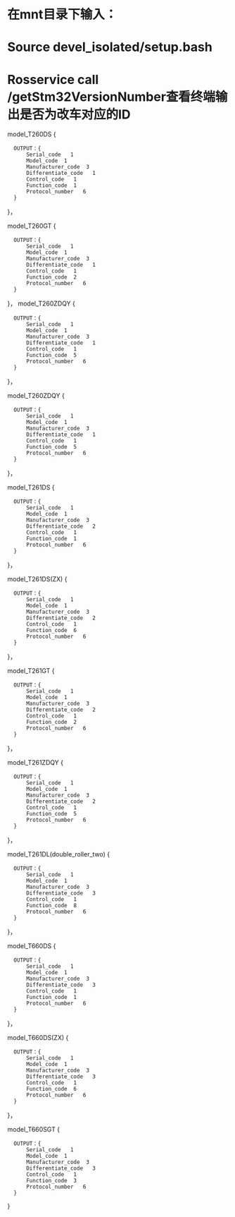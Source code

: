 # 在mnt目录下输入：
 # Source devel_isolated/setup.bash        
 # Rosservice call /getStm32VersionNumber查看终端输出是否为改车对应的ID

model_T260DS {

      OUTPUT：{
          Serial_code   1
          Model_code  1
          Manufacturer_code  3
          Differentiate_code   1
          Control_code   1
          Function_code  1
          Protocol_number   6
      }
 
}，

model_T260GT {

      OUTPUT：{
          Serial_code   1
          Model_code  1
          Manufacturer_code  3
          Differentiate_code   1
          Control_code   1
          Function_code  2
          Protocol_number   6
      }
 
}，
model_T260ZDQY {

      OUTPUT：{
          Serial_code   1
          Model_code  1
          Manufacturer_code  3
          Differentiate_code   1
          Control_code   1
          Function_code  5
          Protocol_number   6
      }
 
}，

model_T260ZDQY {

      OUTPUT：{
          Serial_code   1
          Model_code  1
          Manufacturer_code  3
          Differentiate_code   1
          Control_code   1
          Function_code  5
          Protocol_number   6
      }
 
}，

model_T261DS {

      OUTPUT：{
          Serial_code   1
          Model_code  1
          Manufacturer_code  3
          Differentiate_code   2
          Control_code   1
          Function_code  1
          Protocol_number   6
      }
 
}，

model_T261DS(ZX) {

      OUTPUT：{
          Serial_code   1
          Model_code  1
          Manufacturer_code  3
          Differentiate_code   2
          Control_code   1
          Function_code  6
          Protocol_number   6
      }
 
}，

model_T261GT {

      OUTPUT：{
          Serial_code   1
          Model_code  1
          Manufacturer_code  3
          Differentiate_code   2
          Control_code   1
          Function_code  2
          Protocol_number   6
      }
 
}，

model_T261ZDQY {

      OUTPUT：{
          Serial_code   1
          Model_code  1
          Manufacturer_code  3
          Differentiate_code   2
          Control_code   1
          Function_code  5
          Protocol_number   6
      }
 
}，

model_T261DL(double_roller_two) {

      OUTPUT：{
          Serial_code   1
          Model_code  1
          Manufacturer_code  3
          Differentiate_code   3
          Control_code   1
          Function_code  8
          Protocol_number   6
      }
 
}，

model_T660DS {

      OUTPUT：{
          Serial_code   1
          Model_code  1
          Manufacturer_code  3
          Differentiate_code   3
          Control_code   1
          Function_code  1
          Protocol_number   6
      }
 
}，

model_T660DS(ZX) {

      OUTPUT：{
          Serial_code   1
          Model_code  1
          Manufacturer_code  3
          Differentiate_code   3
          Control_code   1
          Function_code  6
          Protocol_number   6
      }
 
}，

model_T660SGT {

      OUTPUT：{
          Serial_code   1
          Model_code  1
          Manufacturer_code  3
          Differentiate_code   3
          Control_code   1
          Function_code  3
          Protocol_number   6
      }
 
}
